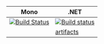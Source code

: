 |Mono|.NET|
|---|---|
|[![Build Status](https://travis-ci.org/acolono/opentrigger-distributor.svg?branch=master)](https://travis-ci.org/acolono/opentrigger-distributor)|[![Build status](https://ci.appveyor.com/api/projects/status/77hxglwiulne2a1r/branch/master?svg=true)](https://ci.appveyor.com/project/piccaso/opentrigger-distributor/branch/master)|
| |[artifacts](https://ci.appveyor.com/project/piccaso/opentrigger-distributor/build/artifacts)|
